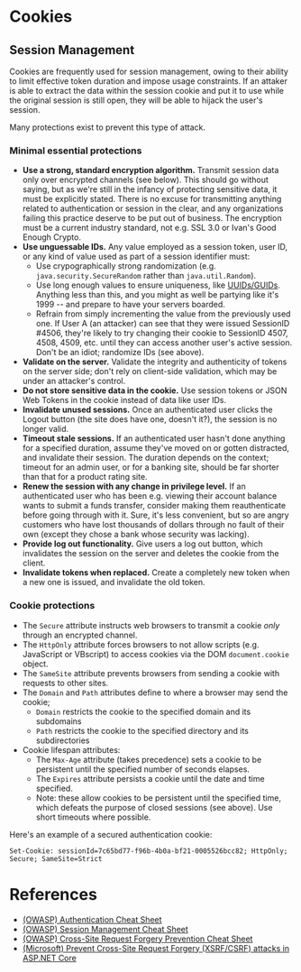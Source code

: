 # Cookies

## Session Management

Cookies are frequently used for session management, owing to their ability to limit effective token duration and impose usage constraints. If an attaker is able to extract the data within the session cookie and put it to use while the original session is still open, they will be able to hijack the user's session. 

Many protections exist to prevent this type of attack. 

### Minimal essential protections

* **Use a strong, standard encryption algorithm.** Transmit session data only over encrypted channels (see below). This should go without saying, but as we're still in the infancy of protecting sensitive data, it must be explicitly stated. There is no excuse for transmitting anything related to authentication or session in the clear, and any organizations failing this practice deserve to be put out of business. The encryption must be a current industry standard, not e.g. SSL 3.0 or Ivan's Good Enough Crypto.
* **Use unguessable IDs.** Any value employed as a session token, user ID, or any kind of value used as part of a session identifier must:
  * Use crypographically strong randomization (e.g. ```java.security.SecureRandom``` rather than ```java.util.Random```).
  * Use long enough values to ensure uniqueness, like [UUIDs/GUIDs](https://en.wikipedia.org/wiki/Universally_unique_identifier). Anything less than this, and you might as well be partying like it's 1999 -- and prepare to have your servers boarded.
  * Refrain from simply incrementing the value from the previously used one. If User A (an attacker) can see that they were issued SessionID #4506, they're likely to try changing their cookie to SessionID 4507, 4508, 4509, etc. until they can access another user's active session. Don't be an idiot; randomize IDs (see above).
* **Validate on the server.** Validate the integrity and authenticity of tokens on the server side; don't rely on client-side validation, which may be under an attacker's control.
* **Do not store sensitive data in the cookie.** Use session tokens or JSON Web Tokens in the cookie instead of data like user IDs.
* **Invalidate unused sessions.** Once an authenticated user clicks the Logout button (the site does have one, doesn't it?), the session is no longer valid.
* **Timeout stale sessions.** If an authenticated user hasn't done anything for a specified duration, assume they've moved on or gotten distracted, and invalidate their session. The duration depends on the context; timeout for an admin user, or for a banking site, should be far shorter than that for a product rating site.
* **Renew the session with any change in privilege level.** If an authenticated user who has been e.g. viewing their account balance wants to submit a funds transfer, consider making them reauthenticate before going through with it. Sure, it's less convenient, but so are angry customers who have lost thousands of dollars through no fault of their own (except they chose a bank whose security was lacking).
* **Provide log out functionality.** Give users a log out button, which invalidates the session on the server and deletes the cookie from the client.
* **Invalidate tokens when replaced.** Create a completely new token when a new one is issued, and invalidate the old token.


### Cookie protections

* The ```Secure``` attribute instructs web browsers to transmit a cookie _only_ through an encrypted channel.
* The ```HttpOnly``` attribute forces browsers to not allow scripts (e.g. JavaScript or VBscript) to access cookies via the DOM ```document.cookie``` object.
* The ```SameSite``` attribute prevents browsers from sending a cookie with requests to other sites.
* The ```Domain``` and ```Path``` attributes define to where a browser may send the cookie;
  * ```Domain``` restricts the cookie to the specified domain and its subdomains
  * ```Path``` restricts the cookie to the specified directory and its subdirectories
* Cookie lifespan attributes:
  * The ```Max-Age``` attribute (takes precedence) sets a cookie to be persistent until the specified number of seconds elapses.
  * The ```Expires``` attribute persists a cookie until the date and time specified.
  * Note: these allow cookies to be persistent until the specified time, which defeats the purpose of closed sessions (see above). Use short timeouts where possible.
 
Here's an example of a secured authentication cookie:

```Set-Cookie: sessionId=7c65bd77-f96b-4b0a-bf21-0005526bcc82; HttpOnly; Secure; SameSite=Strict```

# References

* [(OWASP) Authentication Cheat Sheet](https://cheatsheetseries.owasp.org/cheatsheets/Authentication_Cheat_Sheet.html#introduction)
* [(OWASP) Session Management Cheat Sheet](https://cheatsheetseries.owasp.org/cheatsheets/Session_Management_Cheat_Sheet.html)
* [(OWASP) Cross-Site Request Forgery Prevention Cheat Sheet](https://cheatsheetseries.owasp.org/cheatsheets/Cross-Site_Request_Forgery_Prevention_Cheat_Sheet.html)
* [(Microsoft) Prevent Cross-Site Request Forgery (XSRF/CSRF) attacks in ASP.NET Core](https://learn.microsoft.com/en-us/aspnet/core/security/anti-request-forgery#authentication-fundamentals)
